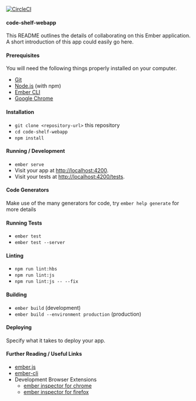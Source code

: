 [![CircleCI](https://circleci.com/gh/codeuniversity/code-shelf-webapp/tree/master.svg?style=svg&circle-token=d40663eff127a73ee565fe9818d5ae6706b8fed2)](https://circleci.com/gh/codeuniversity/code-shelf-webapp/tree/master)

#### code-shelf-webapp

This README outlines the details of collaborating on this Ember application.
A short introduction of this app could easily go here.

#### Prerequisites

You will need the following things properly installed on your computer.

* [Git](https://git-scm.com/)
* [Node.js](https://nodejs.org/) (with npm)
* [Ember CLI](https://ember-cli.com/)
* [Google Chrome](https://google.com/chrome/)

#### Installation

* `git clone <repository-url>` this repository
* `cd code-shelf-webapp`
* `npm install`

#### Running / Development

* `ember serve`
* Visit your app at [http://localhost:4200](http://localhost:4200).
* Visit your tests at [http://localhost:4200/tests](http://localhost:4200/tests).

#### Code Generators

Make use of the many generators for code, try `ember help generate` for more details

#### Running Tests

* `ember test`
* `ember test --server`

#### Linting

* `npm run lint:hbs`
* `npm run lint:js`
* `npm run lint:js -- --fix`

#### Building

* `ember build` (development)
* `ember build --environment production` (production)

#### Deploying

Specify what it takes to deploy your app.

#### Further Reading / Useful Links

* [ember.js](https://emberjs.com/)
* [ember-cli](https://ember-cli.com/)
* Development Browser Extensions
  * [ember inspector for chrome](https://chrome.google.com/webstore/detail/ember-inspector/bmdblncegkenkacieihfhpjfppoconhi)
  * [ember inspector for firefox](https://addons.mozilla.org/en-US/firefox/addon/ember-inspector/)
